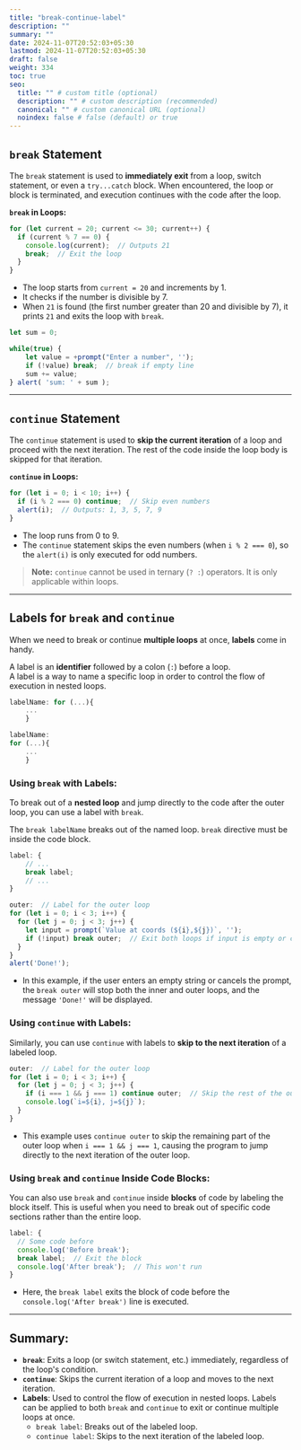 ```yaml
---
title: "break-continue-label"
description: ""
summary: ""
date: 2024-11-07T20:52:03+05:30
lastmod: 2024-11-07T20:52:03+05:30
draft: false
weight: 334
toc: true
seo:
  title: "" # custom title (optional)
  description: "" # custom description (recommended)
  canonical: "" # custom canonical URL (optional)
  noindex: false # false (default) or true
---
```



## **`break` Statement**

The `break` statement is used to **immediately exit** from a loop, switch statement, or even a `try...catch` block. When encountered, the loop or block is terminated, and execution continues with the code after the loop.

**`break` in Loops:**
```js
for (let current = 20; current <= 30; current++) {
  if (current % 7 == 0) {
    console.log(current);  // Outputs 21
    break;  // Exit the loop
  }
}
```
- The loop starts from `current = 20` and increments by 1.
- It checks if the number is divisible by 7.
- When `21` is found (the first number greater than 20 and divisible by 7), it prints `21` and exits the loop with `break`.

```js
let sum = 0;

while(true) {
	let value = +prompt("Enter a number", '');
	if (!value) break;  // break if empty line
	sum += value;
} alert( 'sum: ' + sum );
```

---

## **`continue` Statement**

The `continue` statement is used to **skip the current iteration** of a loop and proceed with the next iteration. The rest of the code inside the loop body is skipped for that iteration.

**`continue` in Loops:**
```js
for (let i = 0; i < 10; i++) {
  if (i % 2 === 0) continue;  // Skip even numbers
  alert(i);  // Outputs: 1, 3, 5, 7, 9
}
```
- The loop runs from 0 to 9.
- The `continue` statement skips the even numbers (when `i % 2 === 0`), so the `alert(i)` is only executed for odd numbers.

> **Note:** `continue` cannot be used in ternary (`? :`) operators. It is only applicable within loops.

---

## **Labels for `break` and `continue`**

When we need to break or continue **multiple loops** at once, **labels** come in handy.

A label is an **identifier** followed by a colon (`:`) before a loop.   
A label is a way to name a specific loop in order to control the flow of execution in nested loops.  

```js
labelName: for (...){
	...
	}

labelName:
for (...){
	...
	}
```


### **Using `break` with Labels:**

To break out of a **nested loop** and jump directly to the code after the outer loop, you can use a label with `break`.

The `break labelName` breaks out of the named loop.
`break` directive must be inside the code block.

```js
label: {
	// ...
	break label; 
	// ...
}
```

```js
outer:  // Label for the outer loop
for (let i = 0; i < 3; i++) {
  for (let j = 0; j < 3; j++) {
    let input = prompt(`Value at coords (${i},${j})`, '');
    if (!input) break outer;  // Exit both loops if input is empty or canceled
  }
}
alert('Done!');
```

- In this example, if the user enters an empty string or cancels the prompt, the `break outer` will stop both the inner and outer loops, and the message `'Done!'` will be displayed.

### **Using `continue` with Labels:**

Similarly, you can use `continue` with labels to **skip to the next iteration** of a labeled loop.

```js
outer:  // Label for the outer loop
for (let i = 0; i < 3; i++) {
  for (let j = 0; j < 3; j++) {
    if (i === 1 && j === 1) continue outer;  // Skip the rest of the outer loop for i = 1, j = 1
    console.log(`i=${i}, j=${j}`);
  }
}
```

- This example uses `continue outer` to skip the remaining part of the outer loop when `i === 1 && j === 1`, causing the program to jump directly to the next iteration of the outer loop.

### **Using `break` and `continue` Inside Code Blocks:**

You can also use `break` and `continue` inside **blocks** of code by labeling the block itself. This is useful when you need to break out of specific code sections rather than the entire loop.

```js
label: {
  // Some code before
  console.log('Before break');
  break label;  // Exit the block
  console.log('After break');  // This won't run
}
```

- Here, the `break label` exits the block of code before the `console.log('After break')` line is executed.

---

## **Summary:**

- **`break`**: Exits a loop (or switch statement, etc.) immediately, regardless of the loop's condition.
- **`continue`**: Skips the current iteration of a loop and moves to the next iteration.
- **Labels**: Used to control the flow of execution in nested loops. Labels can be applied to both `break` and `continue` to exit or continue multiple loops at once.
  - `break label`: Breaks out of the labeled loop.
  - `continue label`: Skips to the next iteration of the labeled loop.
